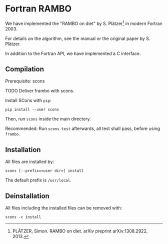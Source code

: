 # Fortran RAMBO #

We have implemented the "RAMBO on diet" by S. Plätzer[^1] in modern Fortran 2003.

For details on the algorithm, see the manual or the original paper by S. Plätzer.

In addition to the Fortran API, we have implemented a C interface.

## Compilation ##

Prerequisite: scons

TODO Deliver frambo with scons.

Install SCons with `pip`:
```
pip install --user scons
```
Then, run `scons`  inside the main directory.

Recommended: Run `scons test` afterwards, all test shall pass, before using `frambo`.

## Installation ##

All files are installed by:
```
scons [--prefix=<user dir>] install
```
The default prefix is `/usr/local`.

## Deinstallation ##

All files including the installed files can be removed with:
```
scons -c install
```

[^1]: PLÄTZER, Simon. RAMBO on diet. arXiv preprint arXiv:1308.2922, 2013.
